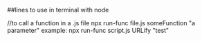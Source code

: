 ##lines to use in terminal with node

//to call a function in a .js file
npx run-func file.js someFunction "a parameter"
example:
npx run-func script.js URLify "test"
